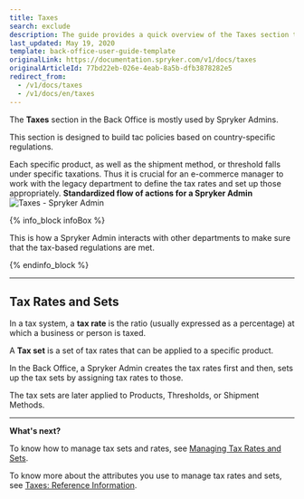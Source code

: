 ```yaml
---
title: Taxes
search: exclude
description: The guide provides a quick overview of the Taxes section that enables shop owners to define tax rates for different countries in the Back Office.
last_updated: May 19, 2020
template: back-office-user-guide-template
originalLink: https://documentation.spryker.com/v1/docs/taxes
originalArticleId: 77bd22eb-026e-4eab-8a5b-dfb3878282e5
redirect_from:
  - /v1/docs/taxes
  - /v1/docs/en/taxes
---
```


The **Taxes** section in the Back Office is mostly used by Spryker Admins.

This section is designed to build tac policies based on country-specific regulations.

Each specific product, as well as the shipment method, or threshold falls under specific taxations. Thus it is crucial for an e-commerce manager to work with the legacy department to define the tax rates and set up those appropriately.
**Standardized flow of actions for a Spryker Admin**
![Taxes - Spryker Admin](https://spryker.s3.eu-central-1.amazonaws.com/docs/User+Guides/Back+Office+User+Guides/Taxes/taxes-section.png)

{% info_block infoBox %}

This is how a Spryker Admin interacts with other departments to make sure that the tax-based regulations are met.

{% endinfo_block %}
***

## Tax Rates and Sets

In a tax system, a **tax rate** is the ratio (usually expressed as a percentage) at which a business or person is taxed.

A **Tax set** is a set of tax rates that can be applied to a specific product.

In the Back Office, a Spryker Admin creates the tax rates first and then, sets up the tax sets by assigning tax rates to those.

The tax sets are later applied to Products, Thresholds, or Shipment Methods.
***

**What's next?**

To know how to manage tax sets and rates, see [Managing Tax Rates and Sets](/docs/scos/user/back-office-user-guides/{{page.version}}/administration/tax-rates/managing-tax-rates.html).

To know more about the attributes you use to manage tax rates and sets, see [Taxes: Reference Information](/docs/scos/user/back-office-user-guides/{{page.version}}/administration/tax-rates/references/tax-rates-reference-information.html).
